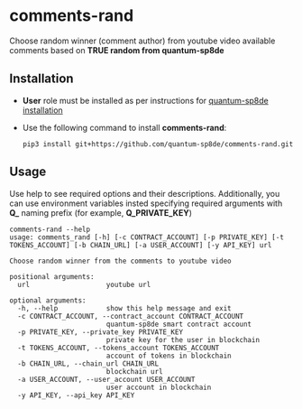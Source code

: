 # comments-rand

Choose random winner (comment author) from youtube video available comments based on **TRUE random from quantum-sp8de**

## Installation

* **User** role must be installed as per instructions for [quantum-sp8de installation](https://github.com/quantum-sp8de/quantra-installer?tab=readme-ov-file#installation)
* Use the following command to install **comments-rand**:
  
  `pip3 install git+https://github.com/quantum-sp8de/comments-rand.git`

## Usage
Use help to see required options and their descriptions. Additionally, you can use environment variables insted specifying required arguments with **Q_** naming prefix (for example, **Q_PRIVATE_KEY**)
```
comments-rand --help
usage: comments_rand [-h] [-c CONTRACT_ACCOUNT] [-p PRIVATE_KEY] [-t TOKENS_ACCOUNT] [-b CHAIN_URL] [-a USER_ACCOUNT] [-y API_KEY] url

Choose random winner from the comments to youtube video

positional arguments:
  url                   youtube url

optional arguments:
  -h, --help            show this help message and exit
  -c CONTRACT_ACCOUNT, --contract_account CONTRACT_ACCOUNT
                        quantum-sp8de smart contract account
  -p PRIVATE_KEY, --private_key PRIVATE_KEY
                        private key for the user in blockchain
  -t TOKENS_ACCOUNT, --tokens_account TOKENS_ACCOUNT
                        account of tokens in blockchain
  -b CHAIN_URL, --chain_url CHAIN_URL
                        blockchain url
  -a USER_ACCOUNT, --user_account USER_ACCOUNT
                        user account in blockchain
  -y API_KEY, --api_key API_KEY
```
